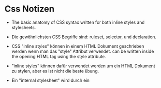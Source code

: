 <h1>Css Notizen</h1>

* The basic anatomy of CSS syntax written for both inline styles and stylesheets.

* Die gewöhnlichsten CSS Begriffe sind: ruleset, selector, und declaration.

* CSS "inline styles" können in einem HTML Dokument geschrieben werden wenn man das "style" Attribut verwendet. can be written inside the opening HTML tag using the style attribute.

* "inline styles" können dafür verwendet werden um ein HTML Dokument zu stylen, aber es ist nicht die beste übung.

* Ein "internal stylesheet" wird durch ein <style> Element geschrieben, das in einem <head> Element ist. und das in einem HTML Dokument.

* "internal stylesheets" können auch dazu verwendet werden um ein HTML Dokument zu stylen sind aber auch nicht die beste Übung.

* Ein "external stylesheet" seperiert einen CSS code von einem HTMLDokument, in dem es eine .css erweiterung benutzt.

* "external stylesheets" sind der beste Ansatz um ein HTML Dokument zu stylen.

* "external stylesheets" sind mit dem <link> Element verbunden zum HTML Dokument.

* CSS kann HTML Elemente auswählen, wie zum Beispiel "type", "class", "ID","attribute".

* Alle Elemente können mit dem "universal selector" ausgewählt werden.

* Ein Element kan mit dem "pseudo-class selector" verschiedene Zustände haben.

* Es können mehrere "CSS classes" in ein HTML Dokument sein.

* "Classes" kann man an verschiedenen Orten gebrauchen un "ID's" können nur einmal gebraucht werden.

* "ID's" sind spezifischer als "classes" und "classes" sin spezifischer als "type". Das heisst "ID's" können "styles"  von "classes" überschreiben und "classes" können "styles" von "type" überschreiben.

* Mehrere "selectors" können miteinander verkettet werden, um ein Element auszuwählen. Dies erhöht die Spezifität, kann aber notwendig sein.

* Verschachtelte Elemente können ausgewählt werden, indem "selectors" durch ein Leerzeichen getrennt werden.

* Mehrere unabhängige "selectors" können dieselben "styles" haben, indem die "selector"-namen durch Kommas getrennt werden.

* Das Attribut "font-family" definiert die Schriftart eines Elements.

* "font-size" steuert die Größe des angezeigten Textes.

* "font-weight" definiert, wie dünne oder dicke Text angezeigt wird.

* Das Attribut "text-align" platziert Text links, rechts oder in der Mitte seines übergeordneten Containers.

* Text kann zwei verschiedene Farbattribute haben: Farbe und Hintergrundfarbe. "color" definiert die Farbe des Textes, während "background-color" die Farbe hinter dem Text definiert.

* CSS kann ein Element mit dem Attribut "opacity()" transparent machen.

* CSS kann mit dem Attribut "background-image" auch den Hintergrund eines Elements auf ein Bild setzen.

* Das "!important-Flag" überschreibt jeden Stil, sollte jedoch fast nie verwendet werden, da es extrem schwierig ist, es zu überschreiben.

* Das Box-Modell besteht aus einer Reihe von Attributen, die verwendet werden, um Platz um und zwischen HTML-Elementen zu schaffen.

* Die Höhe und Breite eines Inhaltsbereichs kann in Pixeln oder Prozent angegeben werden.

* Rände umgeben den "content" und das "padding" eines Elements. Die Farbe, der Stil und die Dicke eines Randes können mit CSS Attribut festgelegt werden.
 
* "padding" ist der Abstand zwischen dem "content" und dem Rand. Es kann in Pixel oder Prozent angegeben werden.

* "margin" ist der Abstand ausserhalb des Randes eines Elements.

* Horizontale Ränder werden addiert, sodass der Gesamtabstand zwischen den Rändern benachbarter Elemente gleich der Summe des rechten Rands eines Elements und des linken Rands des benachbarten Elements ist.

* Vertikale Ränder fallen zusammen, sodass der Abstand zwischen vertikal benachbarten Elementen gleich dem größeren Rand ist.

* "margin: 0 auto" zentriert ein Element horizontal innerhalb seines übergeordneten Inhal"contents", wenn es eine Breite hat.

* Das "Overflow" Attribut kann so eingestellt werden, display, hide, oder scroll, und es diktiert das HTML wie es den "content" behandeln soll der über den "parentcontent" überlaufen.

* Das "visibility" Attribut kann Elemente ein- oder ausblenden.

* Mit dem "position" Attribut kann man die Position eines Elements angeben.

* Wenn "position" auf "relativ" gestellt ist, ist die Standartsposition relativ auf der Website.

* Wenn "position" auf "absolute" gestellt ist, dann ist ein Element relativ zum "parent" Element.

* Wenn "position" auf "fixed" gestellt ist, wird der "content" immer im Sichtfeld bleiben, egal ob man scrollt oder nicht.

* Wenn "position" auf "sticky" gestellt ist, dann bleibt es immer beim "parentcontainer".

* Der Z-Index eines Elements gibt an, wie weit hinten oder wie weit vorne ein Element auf der Seite erscheint, wenn es andere Elemente überlappt.

* Mit der Anzeigeeigenschaft können Sie steuern, wie ein Element vertikal und horizontal in einem Dokument fließt.

* Inline-Elemente nehmen so wenig Platz wie möglich ein und können weder in der Breite noch in der Höhe manuell angepasst werden.

* Blockelemente nehmen die Breite ihres Containers ein und können manuell in der Höhe angepasst werden.

* Inline-Block-Elemente können festgelegte Breite und Höhe haben, sie können aber auch nebeneinander erscheinen und nicht ihre gesamte Containerbreite einnehmen.

* Die Float-Eigenschaft kann Elemente auf einer Webseite so weit links oder so weit rechts wie möglich verschieben.

* Mit der clear-Eigenschaft können Sie die linke oder rechte Seite eines Elements (oder beide) löschen.

* Benannte Farben – es gibt mehr als 140 benannte Farben, die Sie hier überprüfen können.

* Hexadezimal- oder Hex-Farben

* Hexadezimal ist ein Zahlensystem mit sechzehn Ziffern, 0 bis 9, gefolgt von „A“ bis „F“.

* Hex-Werte beginnen immer mit # und geben Werte für Rot, Blau und Grün mit Hexadezimalzahlen wie #23F41A an.

* Sechsstellige Hexadezimalwerte mit doppelten Werten für jeden RGB-Wert können auf drei Ziffern gekürzt werden.


* <h2>RGB</h2>


#ffffff #000000

* RGB-Farben verwenden die rgb()-Syntax mit einem Wert für Rot, einem Wert für Blau und einem Wert für Grün.

* RGB-Werte reichen von 0 bis 255 und sehen so aus: rgb(7, 210, 50).

* RGBA heißt Rot Grün Blau Alpha


* <h2>HSL</h2>


* HSL steht für Farbton (die Farbe selbst), Sättigung (die Intensität der Farbe) und Helligkeit (wie hell oder dunkel eine Farbe ist).

* Farbton reicht von 0 bis 360 und Sättigung und Helligkeit werden beide als Prozentsätze wie folgt dargestellt: hsl(200, 20 %, 50 %).

* Sie können der Farbe in RGB und HSL Deckkraft hinzufügen, indem Sie einen vierten Wert hinzufügen, a, der als Prozentsatz dargestellt wird.

* Typografie ist die Kunst, Text auf einer Seite anzuordnen.

* Text kann mit der Eigenschaft font-weight fett oder dünn erscheinen.

* Text kann mit der Eigenschaft font-style kursiv dargestellt werden.

* Der vertikale Abstand zwischen Textzeilen kann mit der Eigenschaft line-height geändert werden.

* Serifenschriften haben zusätzliche Details am Ende jedes Buchstabens. Sans-Serif-Schriftarten nicht.

* Fallback-Schriftarten werden verwendet, wenn eine bestimmte Schriftart nicht auf dem Computer eines Benutzers installiert ist.

* Die Wortabstandseigenschaft ändert, wie weit einzelne Wörter voneinander entfernt sind.

* Die Eigenschaft Buchstabenabstand ändert, wie weit einzelne Buchstaben voneinander entfernt sind.

* Die Eigenschaft text-align ändert die horizontale Ausrichtung von Text.

* Google Fonts bietet kostenlose Schriftarten, die in einer HTML-Datei mit dem <link>-Tag oder der @font-face-Eigenschaft verwendet werden können.

* Lokale Schriftarten können einem Dokument mit der Eigenschaft @font-face und dem Pfad zur Quelle der Schriftart hinzugefügt werden.

* grid-template-columns definiert die Anzahl und Größe der Spalten des Grids

* grid-template-rows definiert die Anzahl und Größe der Zeilen des Grids

* grid-template ist eine Abkürzung für die Definition von grid-template-columns und grid-template-rows in einer Zeile

* row-gap setzt Leerzeichen zwischen die Zeilen des Rasters

* column-gap setzt Leerzeichen zwischen die Spalten des Gitters

* Lücke ist eine Abkürzung für die Definition von Reihenlücken und Spaltenlücken in einer Zeile

* grid-row-start und grid-row-end sorgen dafür, dass Elemente bestimmte Zeilen des Grids überspannen

* grid-column-start und grid-column-end sorgen dafür, dass Elemente bestimmte Spalten des Grids überspannen

* grid-area ist eine Abkürzung für grid-row-start, grid-column-start, grid-row-end und grid-column-end, alles in einer Zeile

* Grid-Template-Areas gibt Grid-Namen Grid Areas an

* Grid-Layouts sind zweidimensional: Sie haben eine Zeilen- oder Inline-Achse und eine Spalten- oder Blockachse.

* justify-items gibt an, wie einzelne Elemente über die Zeilenachse verteilt werden sollen

* justify-content gibt an, wie Gruppen von Elementen über die Zeilenachse verteilt werden sollen

* justify-self gibt an, wie sich ein einzelnes Element in Bezug auf die Zeilenachse positionieren soll

* align-items gibt an, wie einzelne Elemente über die Spaltenachse verteilt werden sollen

* align-content gibt an, wie Gruppen von Elementen über die Spaltenachse verteilt werden sollen
 
* align-self gibt an, wie sich ein einzelnes Element in Bezug auf die Spaltenachse positionieren soll

* grid-auto-rows gibt die Höhe der Zeilen an, die implizit zum Grid hinzugefügt werden

* grid-auto-columns gibt die Breite der Spalten an, die dem Grid implizit hinzugefügt werden

* grid-auto-flow gibt an, in welcher Richtung implizite Elemente erstellt werden sollen.

* CSS-Übergänge bestehen aus 4 Komponenten:

* Eine Eigenschaft, die übergehen wird.

* Die Dauer, die beschreibt, wie lange der Übergang dauert.

* Die Verzögerung zum Anhalten, bevor der Übergang stattfindet.

* Die Timing-Funktion, die die Beschleunigung des Übergangs beschreibt.

* Die Größe von Inhalten auf einer Website kann relativ zu anderen Elementen auf der Seite mithilfe von relativen Maßen angepasst werden.

* Die Einheit der em-Größen-Schriftart relativ zur Schriftgröße eines übergeordneten Elements.

* Die Einheit der Rem-Größen-Schriftart relativ zur Schriftgröße eines Wurzelelements. Dieses Wurzelelement ist das <html>-Element.

* Prozentsätze werden häufig verwendet, um Eigenschaften von Boxmodellen wie Breite, Höhe, Polsterung oder Rand eines Elements zu skalieren.

* Wenn Prozentsätze zur Größenanpassung von Breite und Höhe verwendet werden, werden die untergeordneten Elemente relativ zu den Abmessungen ihrer übergeordneten Elemente skaliert (denken Sie daran, dass die Abmessungen der übergeordneten Elemente zuerst festgelegt werden müssen).

* Prozentsätze können verwendet werden, um Auffüllung und Rand einzustellen. Die horizontale und vertikale Auffüllung und der Rand werden relativ zur Breite eines übergeordneten Elements festgelegt.

* Die minimale und maximale Breite der Elemente kann mit min-width und max-width eingestellt werden.

* Die minimale und maximale Höhe der Elemente kann mit min-height und max-height eingestellt werden.

* Wenn die Höhe eines Bildes oder Videos eingestellt ist, kann seine Breite auf automatisch eingestellt werden, sodass die Medien proportional skaliert werden. Das Umkehren dieser beiden Eigenschaften und Werte führt ebenfalls zum gleichen Ergebnis.

* Ein Hintergrundbild eines HTML-Elements wird proportional skaliert, wenn seine Eigenschaft background-size auf cover eingestellt ist.


<h2>CSS-Variablen</h2>


* Variablen verringern die Notwendigkeit, Eigenschaftswerte zu wiederholen, und erleichtern das Lesen von CSS-Code.

* Sie können Variablen in CSS verwenden, um Werte zu speichern.

* Die Variablendeklaration muss mit einem doppelten Bindestrich (--) beginnen.

* Variablen müssen als Werte für CSS-Eigenschaften verwendet werden.

* Variablen müssen als Argument innerhalb der Funktion var() verwendet werden.

* Variablen unterliegen sowohl dem Geltungsbereich als auch der Vererbung.

* Variablen mit globalem Geltungsbereich werden innerhalb der Pseudoklasse :root definiert.

* Das Überschreiben einer Variablen erfolgt durch Neudefinition des Werts dieser Variablen innerhalb des gewünschten Selektor-Regelsatzes.

* Fallback-Werte können verwendet werden, um einen Backup-Wert bereitzustellen, wenn die ursprüngliche Variable ungültig ist.

* Mehrere Fallback-Werte können bereitgestellt werden, indem weitere Werte innerhalb von kaskadierenden var()-Funktionen hinzugefügt werden.

* Responsiv gestaltete Webseiten können erstellt werden, indem Variablen mit Medienabfragen kombiniert werden.

<h2>CSS-Funktionen</h2>Variablen verringern die Notwendigkeit, Eigenschaftswerte zu wiederholen, und machen CSS-Code leichter lesbar.

* Funktionen sind eine Art CSS-Wert, der anstelle eines hartcodierten Werts in eine CSS-Eigenschaft eingefügt wird

* Die Funktion url() wird verwendet, um Ressourcen in das Stylesheet zu laden.

* Sie können die Funktion calc() verwenden, um einfache mathematische Operationen an Elementen durchzuführen.

* Die Funktion min() kann verwendet werden, um den kleinsten Wert aus einer Reihe von Werten auszuwählen und diesen Wert für eine Eigenschaft festzulegen.

* Die Funktion max() kann verwendet werden, um den größten Wert aus einer Reihe von Werten auszuwählen und diesen Wert für eine Eigenschaft festzulegen.

* Sie können die Funktion clamp() verwenden, um sicherzustellen, dass der Eigenschaftswert nach oben und unten skaliert wird, während Sie zwischen einer Ober- und einer Untergrenze bleiben.

* Vollständig deckende Farbwerte können mit den Funktionen rgb() und hsl() gesetzt werden.

* Farbwerte, die einen unterschiedlichen Alpha-Level benötigen, können mit den Funktionen rgba() und hsla() gesetzt werden.

* Sie können Filterfunktionen verwenden, um das Erscheinungsbild von Eingabebildern und -elementen zu ändern.

* Die Funktionen drop-shadow(), blur() und bright() führen jeweils unterschiedliche Arten der Elementfilterung durch.

* Sie können Transformationsfunktionen verwenden, um Bildpositionierung, Skalierung, Drehung und mehr zu manipulieren.

* Die Funktionen scale(), rotate() und translate() ermöglichen jeweils spezifische Transformationsarten.

* Der Text soll mindestens 18px gross sein und die "line-height" soll 1.5 gross sein.

* der Farben Kontrast soll mindestens 4.5:1 für standart Texte sein.

* Interaktive Elemente sollten ein Zeichen haben das sie Interaktiv sind wie unterstrichen oder so.

* Abgekürzte Sachen sind immer in einem <abbr> Element.

* "visibility: hidden" oder "display: none" verstecken Texte von allen Usern.

* Die visuelle Anzeige sollte die Struktur der präsentierten Elemente innerhalb des HTML widerspiegeln, um Navigationskohärenz für unterstützte und nicht unterstützte Benutzer bereitzustellen.

* Designe Websiten immer für verschiedene grössen.

* Mit Tools wie caniuse.com können wir überprüfen, ob eine CSS-Funktion in bestimmten Browsern verfügbar ist.

* Browser haben Standardstile, die wir mit Ressourcen wie browserdefaultstyles.com überprüfen können.

* Manchmal müssen wir browserspezifische Präfixe verwenden, insbesondere für neue CSS-Funktionen.

* Polyfills bieten eine Möglichkeit, neuere Webfunktionen in älteren Browsern zu unterstützen.